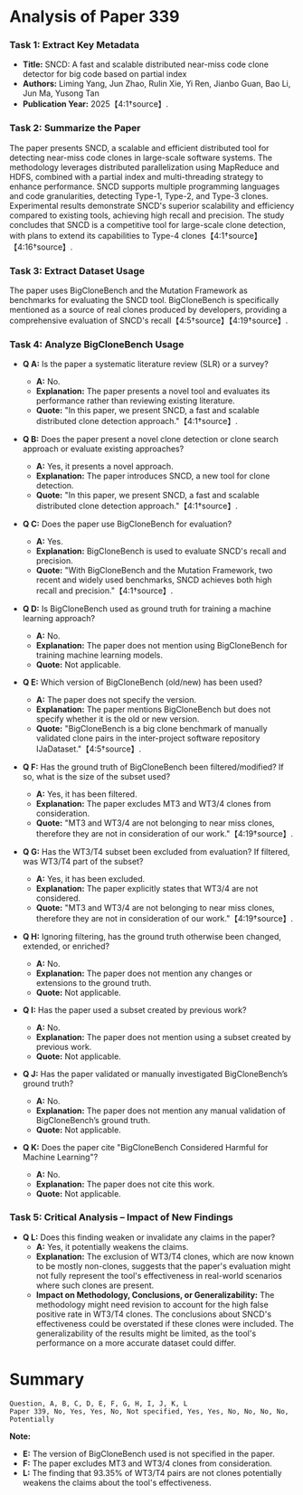 # Analysis of Paper 339

### Task 1: Extract Key Metadata

- **Title:** SNCD: A fast and scalable distributed near-miss code clone detector for big code based on partial index
- **Authors:** Liming Yang, Jun Zhao, Rulin Xie, Yi Ren, Jianbo Guan, Bao Li, Jun Ma, Yusong Tan
- **Publication Year:** 2025【4:1†source】.

### Task 2: Summarize the Paper

The paper presents SNCD, a scalable and efficient distributed tool for detecting near-miss code clones in large-scale software systems. The methodology leverages distributed parallelization using MapReduce and HDFS, combined with a partial index and multi-threading strategy to enhance performance. SNCD supports multiple programming languages and code granularities, detecting Type-1, Type-2, and Type-3 clones. Experimental results demonstrate SNCD's superior scalability and efficiency compared to existing tools, achieving high recall and precision. The study concludes that SNCD is a competitive tool for large-scale clone detection, with plans to extend its capabilities to Type-4 clones【4:1†source】【4:16†source】.

### Task 3: Extract Dataset Usage

The paper uses BigCloneBench and the Mutation Framework as benchmarks for evaluating the SNCD tool. BigCloneBench is specifically mentioned as a source of real clones produced by developers, providing a comprehensive evaluation of SNCD's recall【4:5†source】【4:19†source】.

### Task 4: Analyze BigCloneBench Usage

- **Q A:** Is the paper a systematic literature review (SLR) or a survey?
  - **A:** No.
  - **Explanation:** The paper presents a novel tool and evaluates its performance rather than reviewing existing literature.
  - **Quote:** "In this paper, we present SNCD, a fast and scalable distributed clone detection approach."【4:1†source】.

- **Q B:** Does the paper present a novel clone detection or clone search approach or evaluate existing approaches?
  - **A:** Yes, it presents a novel approach.
  - **Explanation:** The paper introduces SNCD, a new tool for clone detection.
  - **Quote:** "In this paper, we present SNCD, a fast and scalable distributed clone detection approach."【4:1†source】.

- **Q C:** Does the paper use BigCloneBench for evaluation?
  - **A:** Yes.
  - **Explanation:** BigCloneBench is used to evaluate SNCD's recall and precision.
  - **Quote:** "With BigCloneBench and the Mutation Framework, two recent and widely used benchmarks, SNCD achieves both high recall and precision."【4:1†source】.

- **Q D:** Is BigCloneBench used as ground truth for training a machine learning approach?
  - **A:** No.
  - **Explanation:** The paper does not mention using BigCloneBench for training machine learning models.
  - **Quote:** Not applicable.

- **Q E:** Which version of BigCloneBench (old/new) has been used?
  - **A:** The paper does not specify the version.
  - **Explanation:** The paper mentions BigCloneBench but does not specify whether it is the old or new version.
  - **Quote:** "BigCloneBench is a big clone benchmark of manually validated clone pairs in the inter-project software repository IJaDataset."【4:5†source】.

- **Q F:** Has the ground truth of BigCloneBench been filtered/modified? If so, what is the size of the subset used?
  - **A:** Yes, it has been filtered.
  - **Explanation:** The paper excludes MT3 and WT3/4 clones from consideration.
  - **Quote:** "MT3 and WT3/4 are not belonging to near miss clones, therefore they are not in consideration of our work."【4:19†source】.

- **Q G:** Has the WT3/T4 subset been excluded from evaluation? If filtered, was WT3/T4 part of the subset?
  - **A:** Yes, it has been excluded.
  - **Explanation:** The paper explicitly states that WT3/4 are not considered.
  - **Quote:** "MT3 and WT3/4 are not belonging to near miss clones, therefore they are not in consideration of our work."【4:19†source】.

- **Q H:** Ignoring filtering, has the ground truth otherwise been changed, extended, or enriched?
  - **A:** No.
  - **Explanation:** The paper does not mention any changes or extensions to the ground truth.
  - **Quote:** Not applicable.

- **Q I:** Has the paper used a subset created by previous work?
  - **A:** No.
  - **Explanation:** The paper does not mention using a subset created by previous work.
  - **Quote:** Not applicable.

- **Q J:** Has the paper validated or manually investigated BigCloneBench’s ground truth?
  - **A:** No.
  - **Explanation:** The paper does not mention any manual validation of BigCloneBench’s ground truth.
  - **Quote:** Not applicable.

- **Q K:** Does the paper cite "BigCloneBench Considered Harmful for Machine Learning"?
  - **A:** No.
  - **Explanation:** The paper does not cite this work.
  - **Quote:** Not applicable.

### Task 5: Critical Analysis – Impact of New Findings

- **Q L:** Does this finding weaken or invalidate any claims in the paper?
  - **A:** Yes, it potentially weakens the claims.
  - **Explanation:** The exclusion of WT3/T4 clones, which are now known to be mostly non-clones, suggests that the paper's evaluation might not fully represent the tool's effectiveness in real-world scenarios where such clones are present.
  - **Impact on Methodology, Conclusions, or Generalizability:** The methodology might need revision to account for the high false positive rate in WT3/T4 clones. The conclusions about SNCD's effectiveness could be overstated if these clones were included. The generalizability of the results might be limited, as the tool's performance on a more accurate dataset could differ.

# Summary

```plaintext
Question, A, B, C, D, E, F, G, H, I, J, K, L
Paper 339, No, Yes, Yes, No, Not specified, Yes, Yes, No, No, No, No, Potentially
```

**Note:**  
- **E:** The version of BigCloneBench used is not specified in the paper.
- **F:** The paper excludes MT3 and WT3/4 clones from consideration.
- **L:** The finding that 93.35% of WT3/T4 pairs are not clones potentially weakens the claims about the tool's effectiveness.
